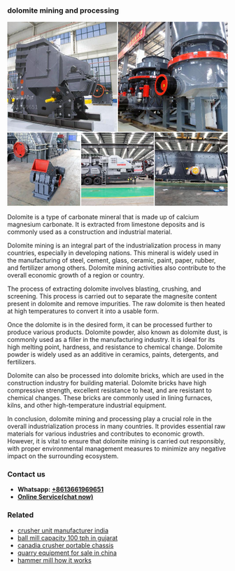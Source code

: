 <h3>dolomite mining and processing</h3><img src='1708332784.jpg' alt=''><p>Dolomite is a type of carbonate mineral that is made up of calcium magnesium carbonate. It is extracted from limestone deposits and is commonly used as a construction and industrial material.</p><p>Dolomite mining is an integral part of the industrialization process in many countries, especially in developing nations. This mineral is widely used in the manufacturing of steel, cement, glass, ceramic, paint, paper, rubber, and fertilizer among others. Dolomite mining activities also contribute to the overall economic growth of a region or country.</p><p>The process of extracting dolomite involves blasting, crushing, and screening. This process is carried out to separate the magnesite content present in dolomite and remove impurities. The raw dolomite is then heated at high temperatures to convert it into a usable form.</p><p>Once the dolomite is in the desired form, it can be processed further to produce various products. Dolomite powder, also known as dolomite dust, is commonly used as a filler in the manufacturing industry. It is ideal for its high melting point, hardness, and resistance to chemical change. Dolomite powder is widely used as an additive in ceramics, paints, detergents, and fertilizers.</p><p>Dolomite can also be processed into dolomite bricks, which are used in the construction industry for building material. Dolomite bricks have high compressive strength, excellent resistance to heat, and are resistant to chemical changes. These bricks are commonly used in lining furnaces, kilns, and other high-temperature industrial equipment.</p><p>In conclusion, dolomite mining and processing play a crucial role in the overall industrialization process in many countries. It provides essential raw materials for various industries and contributes to economic growth. However, it is vital to ensure that dolomite mining is carried out responsibly, with proper environmental management measures to minimize any negative impact on the surrounding ecosystem.</p><h3>Contact us</h3><ul><li><strong>Whatsapp:&nbsp;<a href="https://wa.me/8613661969651">+8613661969651</a></strong></li><li><a href="https://swt.shibang-china.com/?git&amp;zhl&amp;dolomite mining and processing"><strong>Online Service(chat now)</strong></a></li></ul><h3>Related</h3><ul><li><a href='crusher unit manufacturer india.md'>crusher unit manufacturer india</a></li><li><a href='ball mill capacity 100 tph in gujarat.md'>ball mill capacity 100 tph in gujarat</a></li><li><a href='canadia crusher portable chassis.md'>canadia crusher portable chassis</a></li><li><a href='quarry equipment for sale in china.md'>quarry equipment for sale in china</a></li><li><a href='hammer mill how it works.md'>hammer mill how it works</a></li></ul>